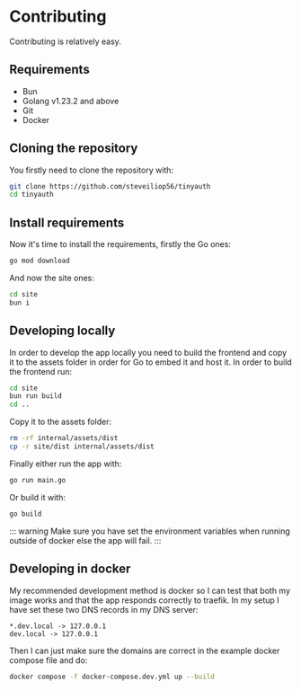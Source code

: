 # Contributing

Contributing is relatively easy.

## Requirements

- Bun
- Golang v1.23.2 and above
- Git
- Docker

## Cloning the repository

You firstly need to clone the repository with:

```sh
git clone https://github.com/steveiliop56/tinyauth
cd tinyauth
```

## Install requirements

Now it's time to install the requirements, firstly the Go ones:

```sh
go mod download
```

And now the site ones:

```sh
cd site
bun i
```

## Developing locally

In order to develop the app locally you need to build the frontend and copy it to the assets folder in order for Go to embed it and host it. In order to build the frontend run:

```sh
cd site
bun run build
cd ..
```

Copy it to the assets folder:

```sh
rm -rf internal/assets/dist
cp -r site/dist internal/assets/dist
```

Finally either run the app with:

```sh
go run main.go
```

Or build it with:

```sh
go build
```

::: warning
Make sure you have set the environment variables when running outside of docker else the app will fail.
:::

## Developing in docker

My recommended development method is docker so I can test that both my image works and that the app responds correctly to traefik. In my setup I have set these two DNS records in my DNS server:

```
*.dev.local -> 127.0.0.1
dev.local -> 127.0.0.1
```

Then I can just make sure the domains are correct in the example docker compose file and do:

```sh
docker compose -f docker-compose.dev.yml up --build
```
